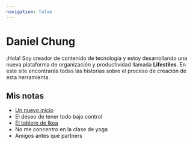 ```yaml
---
navigation: false
---
```


# Daniel Chung

¡Hola! Soy creador de contenido de tecnología y estoy desarrollando una nueva plataforma de organización y productividad llamada **Lifestiles**. En este site encontrarás todas las historias sobre el proceso de creación de esta herramienta.

## Mis notas

- [Un nuevo inicio](/un-nuevo-inicio)
- El deseo de tener todo bajo control
- [El tablero de Ikea](/el-tablero-de-ikea)
- No me concentro en la clase de yoga
- Amigos antes que partners
